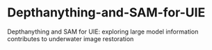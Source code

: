 # Depthanything-and-SAM-for-UIE
Depthanything and SAM for UIE: exploring large model information contributes to underwater image restoration
